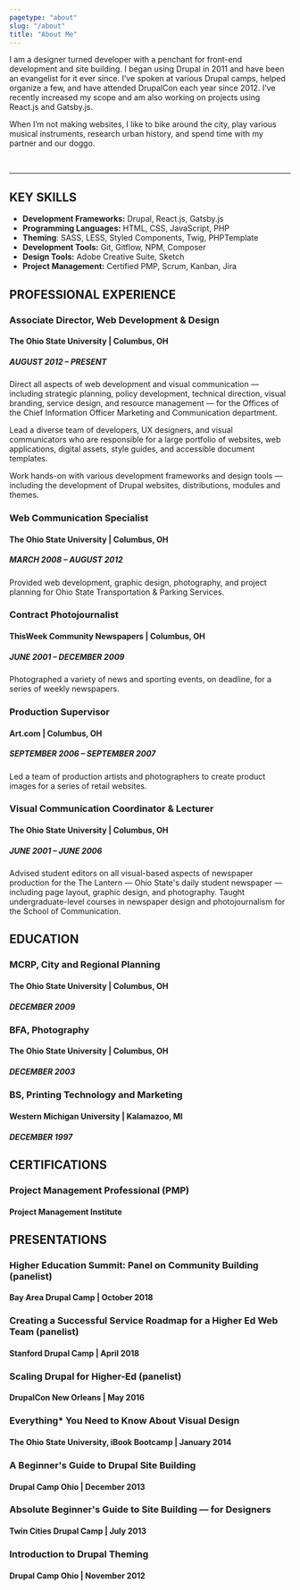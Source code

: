 ```yaml
---
pagetype: "about"
slug: "/about"
title: "About Me"
---
```


I am a designer turned developer with a penchant for front-end development and site building. I began using Drupal in 2011 and have been an evangelist for it ever since. I’ve spoken at various Drupal camps, helped organize a few, and have attended DrupalCon each year since 2012. I’ve recently increased my scope and am also working on projects using React.js and Gatsby.js.

When I’m not making websites, I like to bike around the city, play various musical instruments, research urban history, and spend time with my partner and our doggo.  

<br/>

---

## KEY SKILLS

- **Development Frameworks:** Drupal, React.js, Gatsby.js  
- **Programming Languages:** HTML, CSS,  JavaScript, PHP  
- **Theming**: SASS, LESS, Styled Components, Twig, PHPTemplate  
- **Development Tools:** Git, Gitflow, NPM, Composer  
- **Design Tools:** Adobe Creative Suite, Sketch  
- **Project Management:** Certified PMP, Scrum, Kanban, Jira  


## PROFESSIONAL EXPERIENCE

### Associate Director, Web Development & Design
#### The Ohio State University | Columbus, OH
##### AUGUST 2012 – PRESENT

Direct all aspects of web development and visual communication — including strategic planning, policy development, technical direction, visual branding, service design, and resource management —  for the Offices of the Chief Information Officer Marketing and Communication department.

Lead a diverse team of developers, UX designers, and visual communicators who are responsible for a large portfolio of websites, web applications, digital assets, style guides, and accessible document templates.

Work hands-on with various development frameworks and design tools — including the development of Drupal websites, distributions, modules and themes.  


### Web Communication Specialist
#### The Ohio State University | Columbus, OH
##### MARCH 2008 – AUGUST 2012
Provided web development, graphic design, photography, and project planning for Ohio State Transportation & Parking Services.

### Contract Photojournalist
#### ThisWeek Community Newspapers | Columbus, OH
##### JUNE  2001 – DECEMBER 2009

Photographed a variety of news and sporting events, on deadline, for a series of weekly newspapers.
### Production Supervisor
#### Art.com | Columbus, OH
##### SEPTEMBER 2006 – SEPTEMBER 2007

Led a team of production artists and photographers to create product images for a series of retail websites.  


### Visual Communication Coordinator & Lecturer
#### The Ohio State University | Columbus, OH
##### JUNE 2001 – JUNE 2006

Advised student editors on all visual-based aspects of newspaper production for the The Lantern — Ohio State's daily student newspaper — including page layout, graphic design, and photography. Taught undergraduate-level courses in newspaper design and photojournalism for the School of Communication.


## EDUCATION

### MCRP, City and Regional Planning
#### The Ohio State University | Columbus, OH
##### DECEMBER 2009


### BFA, Photography
#### The Ohio State University | Columbus, OH
##### DECEMBER 2003

### BS, Printing Technology and Marketing
#### Western Michigan University | Kalamazoo, MI
##### DECEMBER 1997


## CERTIFICATIONS

### Project Management Professional (PMP)
#### Project Management Institute


## PRESENTATIONS

### Higher Education Summit: Panel on Community Building (panelist)
#### Bay Area Drupal Camp | October 2018

### Creating a Successful Service Roadmap for a Higher Ed Web Team (panelist)
#### Stanford Drupal Camp | April 2018

### Scaling Drupal for Higher-Ed (panelist)
#### DrupalCon New Orleans | May 2016

### Everything* You Need to Know About Visual Design
#### The Ohio State University,  iBook Bootcamp |  January 2014

### A Beginner's Guide to Drupal Site Building
#### Drupal Camp Ohio | December 2013

### Absolute Beginner's Guide to Site Building — for Designers
#### Twin Cities Drupal Camp |  July 2013

### Introduction to Drupal Theming
#### Drupal Camp Ohio | November 2012
